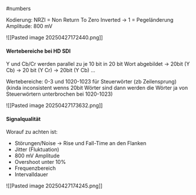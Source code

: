 #numbers 

Kodierung: NRZI = Non Return To Zero Inverted -> 1 = Pegeländerung
Amplitude: 800 mV

![[Pasted image 20250427172440.png]]

#### Wertebereiche bei HD SDI
Y und Cb/Cr werden parallel zu je 10 bit in 20 bit Wort abgebildet
-> 20bit (Y Cb) -> 20 bit (Y Cr) -> 20bit (Y Cb) ...

Wertebereiche: 0-3 und 1020-1023 für Steuerwörter (zb Zeilensprung)
(kinda inconsistent wenns 20bit Wörter sind dann werden die Wörter ja von Steuerwörtern unterbrochen bei 1020-1023)

![[Pasted image 20250427173632.png]]

#### Signalqualität

Worauf zu achten ist:
- Störungen/Noise -> Rise und Fall-Time an den Flanken
- Jitter (Fluktuation)
- 800 mV Amplitude
- Overshoot unter 10%
- Frequenzbereich
- Intervalldauer

![[Pasted image 20250427174245.png]]

